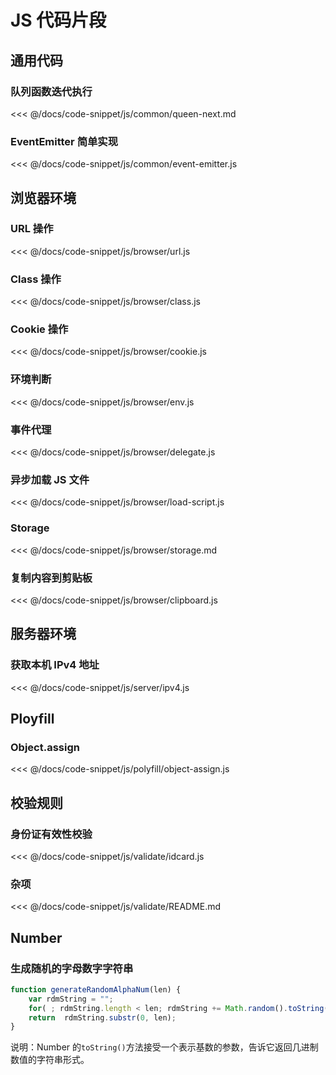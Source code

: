 # JS 代码片段

## 通用代码

### 队列函数迭代执行

<<< @/docs/code-snippet/js/common/queen-next.md

### EventEmitter 简单实现

<<< @/docs/code-snippet/js/common/event-emitter.js

## 浏览器环境

### URL 操作

<<< @/docs/code-snippet/js/browser/url.js

### Class 操作

<<< @/docs/code-snippet/js/browser/class.js

### Cookie 操作

<<< @/docs/code-snippet/js/browser/cookie.js

### 环境判断

<<< @/docs/code-snippet/js/browser/env.js

### 事件代理

<<< @/docs/code-snippet/js/browser/delegate.js

### 异步加载 JS 文件

<<< @/docs/code-snippet/js/browser/load-script.js

### Storage

<<< @/docs/code-snippet/js/browser/storage.md

### 复制内容到剪贴板

<<< @/docs/code-snippet/js/browser/clipboard.js

## 服务器环境

### 获取本机 IPv4 地址

<<< @/docs/code-snippet/js/server/ipv4.js

## Ployfill

### Object.assign

<<< @/docs/code-snippet/js/polyfill/object-assign.js

## 校验规则

### 身份证有效性校验

<<< @/docs/code-snippet/js/validate/idcard.js

### 杂项

<<< @/docs/code-snippet/js/validate/README.md

## Number

### 生成随机的字母数字字符串

```js
function generateRandomAlphaNum(len) {
    var rdmString = "";
    for( ; rdmString.length < len; rdmString += Math.random().toString(36).substr(2))
    return  rdmString.substr(0, len);
}
```

说明：Number 的`toString()`方法接受一个表示基数的参数，告诉它返回几进制数值的字符串形式。

